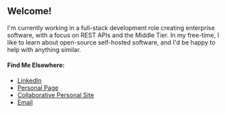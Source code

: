 ## Welcome!
I'm currently working in a full-stack development role creating enterprise software, with a focus on REST APIs and the Middle Tier. In my free-time, I like to learn about open-source self-hosted software, and I'd be happy to help with anything similar. 

#### Find Me Elsewhere:
<ul>
  <li><a href="https://www.linkedin.com/in/ryanjtaylor99/">LinkedIn</a></li>
  <li><a href="https://r-j-taylor.github.io">Personal Page</a></li>
  <li><a href="https://jatas.org">Collaborative Personal Site</a></li>
  <li><a href="mailto:ryan@jatas.org">Email</a></li>
</ul

